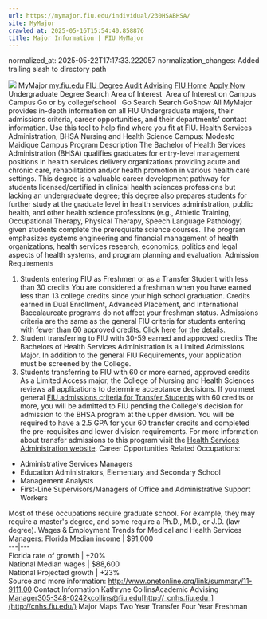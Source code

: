 ```yaml
---
url: https://mymajor.fiu.edu/individual/230HSABHSA/
site: MyMajor
crawled_at: 2025-05-16T15:54:40.858876
title: Major Information | FIU MyMajor
---
```

normalized_at: 2025-05-22T17:17:33.222057
normalization_changes: Added trailing slash to directory path

![](https://mymajor.fiu.edu/assets/logo-T4VPR2BI.png)
MyMajor
[my.fiu.edu](https://my.fiu.edu/)
[FIU Degree Audit](https://dasa.fiu.edu/all-departments/advising/panther-success-hub/panther-degree-audit/)
[Advising](https://advising.fiu.edu)
[FIU Home](https://www.fiu.edu/)
[Apply Now](https://admissions.fiu.edu/)
Undergraduate Degree Search
Area of Interest
​
Area of Interest
on
Campus
​
Campus
Go
or by college/school
​
​
Go
Search
Search
GoShow All
MyMajor provides in-depth information on all FIU Undergraduate majors, their admissions criteria, career opportunities, and their departments' contact information. Use this tool to help find where you fit at FIU.
Health Services Administration,
BHSA
Nursing and Health Science
Campus:
Modesto Maidique Campus
Program Description
The Bachelor of Health Services Administration (BHSA) qualifies graduates for entry-level management positions in health services delivery organizations providing acute and chronic care, rehabilitation and/or health promotion in various health care settings. This degree is a valuable career development pathway for students licensed/certified in clinical health sciences professions but lacking an undergraduate degree; this degree also prepares students for further study at the graduate level in health services administration, public health, and other health science professions (e.g., Athletic Training, Occupational Therapy, Physical Therapy, Speech Language Pathology) given students complete the prerequisite science courses. The program emphasizes systems engineering and financial management of health organizations, health services research, economics, politics and legal aspects of health systems, and program planning and evaluation.
Admission Requirements
1. Students entering FIU as Freshmen or as a Transfer Student with less than 30 credits
You are considered a freshman when you have earned less than 13 college credits since your high school graduation. Credits earned in Dual Enrollment, Advanced Placement, and International Baccalaureate programs do not affect your freshman status.
Admissions criteria are the same as the general FIU criteria for students entering with fewer than 60 approved credits. [Click here for the details](http://admissions.fiu.edu/apply/freshman/).
2. Student transferring to FIU with 30-59 earned and approved credits
The Bachelors of Health Services Administration is a Limited Admissions Major. In addition to the general FIU Requirements, your application must be screened by the College.
3. Students transferring to FIU with 60 or more earned, approved credits
As a Limited Access major, the College of Nursing and Health Sciences reviews all applications to determine acceptance decisions. If you meet general [FIU admissions criteria for Transfer Students](http://admissions.fiu.edu/apply/transfer/) with 60 credits or more, you will be admitted to FIU pending the College's decision for admission to the BHSA program at the upper division. You will be required to have a 2.5 GPA for your 60 transfer credits and completed the pre-requisites and lower division requirements. For more information about transfer admissions to this program visit the [Health Services Administration website](http://cnhs.fiu.edu/programs/hsa/index.html).
Career Opportunities
Related Occupations:
  * Administrative Services Managers
  * Education Administrators, Elementary and Secondary School
  * Management Analysts
  * First-Line Supervisors/Managers of Office and Administrative Support Workers


Most of these occupations require graduate school. For example, they may require a master's degree, and some require a Ph.D., M.D., or J.D. (law degree).
Wages & Employment Trends for Medical and Health Services Managers:
Florida Median income | $91,000  
---|---  
Florida rate of growth | +20%  
National Median wages | $88,600  
National Projected growth | +23%  
Source and more information: <http://www.onetonline.org/link/summary/11-9111.00>
Contact Information
Kathryne CollinsAcademic Advising Manager305-348-0242kcollins@fiu.edu[http://_cnhs.fiu.edu_](http://cnhs.fiu.edu/)
Major Maps
Two Year Transfer
Four Year Freshman
